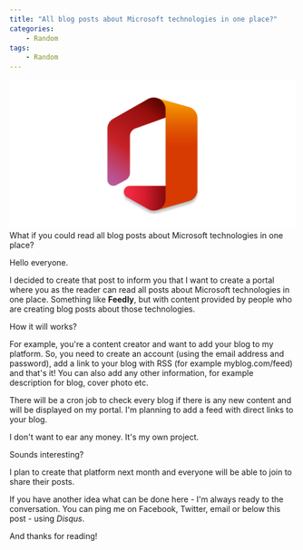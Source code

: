 ```yaml
---
title: "All blog posts about Microsoft technologies in one place?"
categories:
    - Random
tags:
    - Random
---
```

![All blog posts about Microsoft technologies in one place?](/assets/images/top_images/Microsoft365TOP.png)What if you could read all blog posts about Microsoft technologies in one place?

Hello everyone.

I decided to create that post to inform you that I want to create a portal where you as the reader can read all posts about Microsoft technologies in one place. Something like **Feedly**, but with content provided by people who are creating blog posts about those technologies.

How it will works?

For example, you're a content creator and want to add your blog to my platform. So, you need to create an account (using the email address and password), add a link to your blog with RSS (for example myblog.com/feed) and that's it! You can also add any other information, for example description for blog, cover photo etc. 

There will be a cron job to check every blog if there is any new content and will be displayed on my portal. I'm planning to add a feed with direct links to your blog.

I don't want to ear any money. It's my own project. 

Sounds interesting? 

I plan to create that platform next month and everyone will be able to join to share their posts. 

If you have another idea what can be done here - I'm always ready to the conversation. You can ping me on Facebook, Twitter, email or below this post - using *Disqus*.

And thanks for reading!
